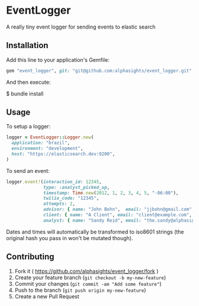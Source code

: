 # EventLogger

A really tiny event logger for sending events to elastic search

## Installation

Add this line to your application's Gemfile:

```ruby
gem "event_logger", git: "git@github.com:alphasights/event_logger.git"
```

And then execute:

$ bundle install

## Usage

To setup a logger:
```ruby
logger = EventLogger::Logger.new(
  application: "brazil",
  environment: "development",
  host: "https://elasticsearch.dev:9200",
)
```

To send an event:
```ruby
logger.event!(interaction_id: 12345,
              type: :analyst_picked_up,
              timestamp: Time.new(2012, 1, 2, 3, 4, 5, "-06:00"),
              twilio_code: "12345",
              attempts: 2,
              advisor: { name: "John Bohn",  email: "jjbohn@gmail.com", phone: "555-521-6937" },
              client: { name: "A Client", email: "client@example.com", phone: "555-344-1790" },
              analyst: { name: "Sandy Reid", email: "the.sandy@alphasights.com", phone: "555-813-8113" })
```

Dates and times will automatically be transformed to iso8601 strings
(the original hash you pass in won't be mutated though).


## Contributing

1. Fork it ( https://github.com/alphasights/event_logger/fork )
2. Create your feature branch (`git checkout -b my-new-feature`)
3. Commit your changes (`git commit -am "Add some feature"`)
4. Push to the branch (`git push origin my-new-feature`)
5. Create a new Pull Request
